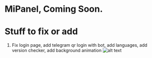 # MiPanel, Coming Soon.

# Stuff to fix or add
1. Fix login page, add telegram qr login with bot, add languages, add version checker, add background animation
![alt text](https://i.postimg.cc/3Rw42qt4/social-previews-index.png)
